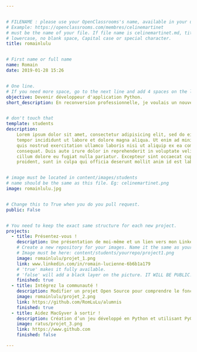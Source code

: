 ```yaml
---


# FILENAME : please use your OpenClassrooms's name, available in your url.
# Example: https://openclassrooms.com/membres/celinemartinet
# must be the name of your file. If file name is celinemartinet.md, title is celinemartinet.
# lowercase, no blank space, Capital case or special character.
title: romainlulu


# First name or full name
name: Romain
date: 2019-01-28 15:26


# One line.
# If you need more space, go to the next line and add 4 spaces on the left, as in 'description'.
objective: Devenir développeur d'application Python.
short_description: En reconversion professionnelle, je voulais un nouveau challenge. J'aime ma famille, le sport, les séries et le cinéma.


# don't touch that
template: students
description:
    Lorem ipsum dolor sit amet, consectetur adipisicing elit, sed do eiusmod
    tempor incididunt ut labore et dolore magna aliqua. Ut enim ad minim veniam,
    quis nostrud exercitation ullamco laboris nisi ut aliquip ex ea commodo
    consequat. Duis aute irure dolor in reprehenderit in voluptate velit esse
    cillum dolore eu fugiat nulla pariatur. Excepteur sint occaecat cupidatat non
    proident, sunt in culpa qui officia deserunt mollit anim id est laborum.


# image must be located in content/images/students
# name should be the same as this file. Eg: celinemartinet.png
image: romainlulu.jpg


# Change this to True when you do you pull request.
public: False


# You need to keep the exact same structure for each new project.
projects:
  - title: Présentez-vous !
    description: Une présentation de moi-même et un lien vers mon LinkedIn.
    # Create a new repository for your images. Name it the same as your nickname and profile picture.
    # Image must be here: content/students/yourrepo/project1.png
    image: romainlulu/projet_1.png
    link: www.linkedin.com/in/romain-lucienne-6b6b1a179
    # 'true' makes it fully available.
    # 'false' will add a black layer on the picture. IT WILL BE PUBLIC!
    finished: true
  - title: Intégrez la communauté !
    description: Modifier un projet Open Source pour comprendre le fonctionnement de Git, de Github et des pull requests. 
    image: romainlulu/projet_2.png
    link: https://github.com/RomLuLu/alumnis
    finished: true
  - title: Aidez MacGyver à sortir !
    description: Création d’un jeu développé en Python et utilisant PyGame.
    image: ratus/projet_3.png
    link: https://www.github.com
    finished: false

---
```

